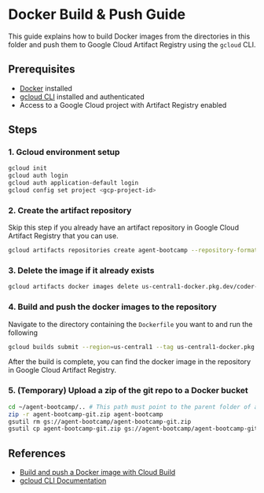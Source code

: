 # Docker Build & Push Guide

This guide explains how to build Docker images from the directories in this folder and push them to Google Cloud Artifact Registry using the `gcloud` CLI.

## Prerequisites

- [Docker](https://docs.docker.com/get-docker/) installed
- [gcloud CLI](https://cloud.google.com/sdk/docs/install) installed and authenticated
- Access to a Google Cloud project with Artifact Registry enabled

## Steps

### 1. Gcloud environment setup

```sh
gcloud init
gcloud auth login
gcloud auth application-default login
gcloud config set project <gcp-project-id>
```

### 2. Create the artifact repository

Skip this step if you already have an artifact repository in Google Cloud Artifact Registry that you can use.

```sh
gcloud artifacts repositories create agent-bootcamp --repository-format=docker --location=us-central1 --description="Docker repository for Vector Agentic AI Bootcamp"
```

### 3. Delete the image if it already exists

```sh
gcloud artifacts docker images delete us-central1-docker.pkg.dev/coder-evaluation/agent-bootcamp/agent-workspace:latest
```

### 4. Build and push the docker images to the repository

Navigate to the directory containing the `Dockerfile` you want to and run the following

```sh
gcloud builds submit --region=us-central1 --tag us-central1-docker.pkg.dev/coder-evaluation/agent-bootcamp/agent-workspace:latest
```

After the build is complete, you can find the docker image in the repository in Google Cloud Artifact Registry.

### 5. (Temporary) Upload a zip of the git repo to a Docker bucket

```sh
cd ~/agent-bootcamp/.. # This path must point to the parent folder of a clone of the git repo
zip -r agent-bootcamp-git.zip agent-bootcamp
gsutil rm gs://agent-bootcamp/agent-bootcamp-git.zip
gsutil cp agent-bootcamp-git.zip gs://agent-bootcamp/agent-bootcamp-git.zip
```


## References

- [Build and push a Docker image with Cloud Build](https://cloud.google.com/build/docs/build-push-docker-image)
- [gcloud CLI Documentation](https://cloud.google.com/sdk/gcloud)
